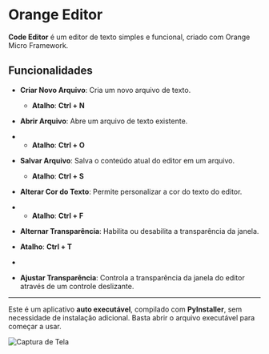 # Orange Editor

**Code Editor** é um editor de texto simples e funcional, criado com Orange Micro Framework. 

## Funcionalidades

- **Criar Novo Arquivo**: Cria um novo arquivo de texto.  
  - **Atalho**: **Ctrl + N**
  
- **Abrir Arquivo**: Abre um arquivo de texto existente.
- - **Atalho**: **Ctrl + O**

- **Salvar Arquivo**: Salva o conteúdo atual do editor em um arquivo.  
  - **Atalho**: **Ctrl + S**
  
- **Alterar Cor do Texto**: Permite personalizar a cor do texto do editor.
-  - **Atalho**: **Ctrl + F**

- **Alternar Transparência**: Habilita ou desabilita a transparência da janela.
 - **Atalho**: **Ctrl + T**
 - 
- **Ajustar Transparência**: Controla a transparência da janela do editor através de um controle deslizante.

---

Este é um aplicativo **auto executável**, compilado com **PyInstaller**, sem necessidade de instalação adicional. Basta abrir o arquivo executável para começar a usar.


![Captura de Tela](https://github.com/eusouanderson/orange_editor/blob/main/screenshot.gif)
